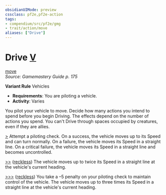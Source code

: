 ```yaml
---
obsidianUIMode: preview
cssclass: pf2e,pf2e-action
tags:
- compendium/src/pf2e/gmg
- trait/action/move
aliases: ["Drive"]
---
```

# Drive [V](chapter-9-playing-the-game.md#Actions "Varies")
[move](move.md)  
*Source: Gamemastery Guide p. 175*  

**Variant Rule** Vehicles
- **Requirements**: You are piloting a vehicle.
- **Activity**: Varies

You pilot your vehicle to move. Decide how many actions you intend to spend before you begin Driving. The effects depend on the number of actions you spend. You can't Drive through spaces occupied by creatures, even if they are allies.

[>](chapter-9-playing-the-game.md#Actions "Single Action") Attempt a piloting check. On a success, the vehicle moves up to its Speed and can turn normally. On a failure, the vehicle moves its Speed in a straight line. On a critical failure, the vehicle moves its Speed in a straight line and becomes uncontrolled.

[>>](chapter-9-playing-the-game.md#Actions "Two-Action") ([reckless](reckless-gmg.md)) The vehicle moves up to twice its Speed in a straight line at the vehicle's current heading.

[>>>](chapter-9-playing-the-game.md#Actions "Three-Action") ([reckless](reckless-gmg.md)) You take a –5 penalty on your piloting check to maintain control of the vehicle. The vehicle moves up to three times its Speed in a straight line at the vehicle's current heading.